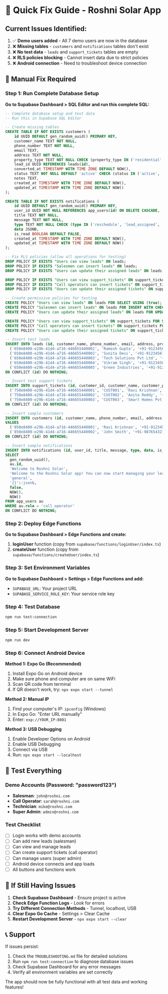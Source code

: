 # 🚨 Quick Fix Guide - Roshni Solar App

## Current Issues Identified:
1. ✅ **Demo users added** - All 7 demo users are now in the database
2. ❌ **Missing tables** - `customers` and `notifications` tables don't exist
3. ❌ **No test data** - `leads` and `support_tickets` tables are empty
4. ❌ **RLS policies blocking** - Cannot insert data due to strict policies
5. ❌ **Android connection** - Need to troubleshoot device connection

## 🔧 Manual Fix Required

### Step 1: Run Complete Database Setup

**Go to Supabase Dashboard > SQL Editor and run this complete SQL:**

```sql
-- Complete database setup and test data
-- Run this in Supabase SQL Editor

-- Create missing tables
CREATE TABLE IF NOT EXISTS customers (
    id UUID DEFAULT gen_random_uuid() PRIMARY KEY,
    customer_name TEXT NOT NULL,
    phone_number TEXT NOT NULL,
    email TEXT,
    address TEXT NOT NULL,
    property_type TEXT NOT NULL CHECK (property_type IN ('residential', 'commercial', 'industrial')),
    lead_id UUID REFERENCES leads(id),
    converted_at TIMESTAMP WITH TIME ZONE DEFAULT NOW(),
    status TEXT NOT NULL DEFAULT 'active' CHECK (status IN ('active', 'inactive')),
    notes TEXT,
    created_at TIMESTAMP WITH TIME ZONE DEFAULT NOW(),
    updated_at TIMESTAMP WITH TIME ZONE DEFAULT NOW()
);

CREATE TABLE IF NOT EXISTS notifications (
    id UUID DEFAULT gen_random_uuid() PRIMARY KEY,
    user_id UUID NOT NULL REFERENCES app_users(id) ON DELETE CASCADE,
    title TEXT NOT NULL,
    message TEXT NOT NULL,
    type TEXT NOT NULL CHECK (type IN ('reschedule', 'lead_assigned', 'lead_completed', 'general')),
    data JSONB,
    is_read BOOLEAN DEFAULT FALSE,
    created_at TIMESTAMP WITH TIME ZONE DEFAULT NOW(),
    updated_at TIMESTAMP WITH TIME ZONE DEFAULT NOW()
);

-- Fix RLS policies (allow all operations for testing)
DROP POLICY IF EXISTS "Users can view leads" ON leads;
DROP POLICY IF EXISTS "Salesmen can insert leads" ON leads;
DROP POLICY IF EXISTS "Users can update their assigned leads" ON leads;

DROP POLICY IF EXISTS "Users can view support_tickets" ON support_tickets;
DROP POLICY IF EXISTS "Call operators can insert tickets" ON support_tickets;
DROP POLICY IF EXISTS "Users can update their assigned tickets" ON support_tickets;

-- Create permissive policies for testing
CREATE POLICY "Users can view leads" ON leads FOR SELECT USING (true);
CREATE POLICY "Salesmen can insert leads" ON leads FOR INSERT WITH CHECK (true);
CREATE POLICY "Users can update their assigned leads" ON leads FOR UPDATE USING (true);

CREATE POLICY "Users can view support_tickets" ON support_tickets FOR SELECT USING (true);
CREATE POLICY "Call operators can insert tickets" ON support_tickets FOR INSERT WITH CHECK (true);
CREATE POLICY "Users can update their assigned tickets" ON support_tickets FOR UPDATE USING (true);

-- Insert test leads
INSERT INTO leads (id, customer_name, phone_number, email, address, property_type, likelihood, status, salesman_id, salesman_name, call_operator_id, call_operator_name, technician_id, technician_name, call_notes, visit_notes, created_at, updated_at) VALUES
  ('650e8400-e29b-41d4-a716-446655440001', 'Ramesh Gupta', '+91-9123456789', 'ramesh@email.com', '123 MG Road, Bangalore, Karnataka 560001', 'residential', 'hot', 'new', '550e8400-e29b-41d4-a716-446655440001', 'John Smith', NULL, NULL, NULL, NULL, NULL, NULL, NOW() - INTERVAL '2 hours', NOW() - INTERVAL '2 hours'),
  ('650e8400-e29b-41d4-a716-446655440002', 'Sunita Devi', '+91-9123456790', 'sunita@email.com', '456 Brigade Road, Bangalore, Karnataka 560025', 'residential', 'warm', 'new', '550e8400-e29b-41d4-a716-446655440001', 'John Smith', NULL, NULL, NULL, NULL, NULL, NULL, NOW() - INTERVAL '1 hour', NOW() - INTERVAL '1 hour'),
  ('650e8400-e29b-41d4-a716-446655440003', 'Tech Solutions Pvt Ltd', '+91-9123456791', 'contact@techsolutions.com', '789 Electronic City, Bangalore, Karnataka 560100', 'commercial', 'hot', 'new', '550e8400-e29b-41d4-a716-446655440005', 'Raj Patel', NULL, NULL, NULL, NULL, NULL, NULL, NOW() - INTERVAL '30 minutes', NOW() - INTERVAL '30 minutes'),
  ('650e8400-e29b-41d4-a716-446655440004', 'Vikram Singh', '+91-9123456792', 'vikram@email.com', '321 Koramangala, Bangalore, Karnataka 560034', 'residential', 'warm', 'contacted', '550e8400-e29b-41d4-a716-446655440001', 'John Smith', '550e8400-e29b-41d4-a716-446655440002', 'Sarah Johnson', NULL, NULL, 'Customer is interested. Wants to know about government subsidies.', NULL, NOW() - INTERVAL '1 day', NOW() - INTERVAL '6 hours'),
  ('650e8400-e29b-41d4-a716-446655440005', 'Green Industries', '+91-9123456793', 'info@greenindustries.com', '654 Whitefield, Bangalore, Karnataka 560066', 'industrial', 'hot', 'contacted', '550e8400-e29b-41d4-a716-446655440005', 'Raj Patel', '550e8400-e29b-41d4-a716-446655440006', 'Priya Sharma', NULL, NULL, 'Very interested in large-scale installation.', NULL, NOW() - INTERVAL '2 days', NOW() - INTERVAL '4 hours')
ON CONFLICT (id) DO NOTHING;

-- Insert test support tickets
INSERT INTO support_tickets (id, customer_id, customer_name, customer_phone, title, description, priority, status, operator_id, operator_name, technician_id, technician_name, notes, created_at, updated_at, resolved_at) VALUES
  ('750e8400-e29b-41d4-a716-446655440001', 'CUST001', 'Ravi Krishnan', '+91-9123456796', 'Solar panel not generating expected output', 'Customer reports that solar panels installed last month are generating 30% less power than expected.', 'high', 'open', '550e8400-e29b-41d4-a716-446655440002', 'Sarah Johnson', NULL, NULL, NULL, NOW() - INTERVAL '2 hours', NOW() - INTERVAL '2 hours', NULL),
  ('750e8400-e29b-41d4-a716-446655440002', 'CUST002', 'Anita Reddy', '+91-9123456794', 'Inverter display showing error code', 'Inverter display is showing error code E03. Customer manual says to contact support.', 'urgent', 'open', '550e8400-e29b-41d4-a716-446655440006', 'Priya Sharma', NULL, NULL, NULL, NOW() - INTERVAL '1 hour', NOW() - INTERVAL '1 hour', NULL),
  ('750e8400-e29b-41d4-a716-446655440003', 'CUST003', 'Smart Homes Pvt Ltd', '+91-9123456795', 'Request for system expansion', 'Client wants to add 2 more panels to existing commercial installation.', 'medium', 'in_progress', '550e8400-e29b-41d4-a716-446655440002', 'Sarah Johnson', '550e8400-e29b-41d4-a716-446655440003', 'Mike Wilson', 'Technician assigned. Site visit scheduled for tomorrow.', NOW() - INTERVAL '1 day', NOW() - INTERVAL '4 hours', NULL)
ON CONFLICT (id) DO NOTHING;

-- Insert sample customers
INSERT INTO customers (id, customer_name, phone_number, email, address, property_type, lead_id, converted_at, status, notes, created_at, updated_at)
VALUES 
  ('850e8400-e29b-41d4-a716-446655440001', 'Ravi Krishnan', '+91-9123456796', 'ravi@email.com', '258 Indiranagar, Bangalore, Karnataka 560038', 'residential', NULL, NOW() - INTERVAL '2 days', 'active', 'Converted from lead. 5kW system installed successfully.', NOW() - INTERVAL '2 days', NOW() - INTERVAL '2 days'),
  ('850e8400-e29b-41d4-a716-446655440002', 'John Smith', '+91-9876543210', 'john@example.com', '123 Main St, Mumbai, MH', 'residential', NULL, NOW() - INTERVAL '1 week', 'active', 'Sample customer', NOW() - INTERVAL '1 week', NOW() - INTERVAL '1 week')
ON CONFLICT (id) DO NOTHING;

-- Insert sample notifications
INSERT INTO notifications (id, user_id, title, message, type, data, is_read, created_at, updated_at)
SELECT 
  gen_random_uuid(),
  au.id,
  'Welcome to Roshni Solar',
  'Welcome to the Roshni Solar app! You can now start managing your leads and customers.',
  'general',
  '{}'::jsonb,
  false,
  NOW(),
  NOW()
FROM app_users au
WHERE au.role = 'call_operator'
ON CONFLICT DO NOTHING;
```

### Step 2: Deploy Edge Functions

**Go to Supabase Dashboard > Edge Functions and create:**

1. **loginUser** function (copy from `supabase/functions/loginUser/index.ts`)
2. **createUser** function (copy from `supabase/functions/createUser/index.ts`)

### Step 3: Set Environment Variables

**Go to Supabase Dashboard > Settings > Edge Functions and add:**
- `SUPABASE_URL`: Your project URL
- `SUPABASE_SERVICE_ROLE_KEY`: Your service role key

### Step 4: Test Database

```bash
npm run test:connection
```

### Step 5: Start Development Server

```bash
npm run dev
```

### Step 6: Connect Android Device

**Method 1: Expo Go (Recommended)**
1. Install Expo Go on Android device
2. Make sure phone and computer are on same WiFi
3. Scan QR code from terminal
4. If QR doesn't work, try: `npx expo start --tunnel`

**Method 2: Manual IP**
1. Find your computer's IP: `ipconfig` (Windows)
2. In Expo Go: "Enter URL manually"
3. Enter: `exp://YOUR_IP:8081`

**Method 3: USB Debugging**
1. Enable Developer Options on Android
2. Enable USB Debugging
3. Connect via USB
4. Run: `npx expo start --localhost`

## 🧪 Test Everything

### Demo Accounts (Password: "password123")
- **Salesman**: `john@roshni.com`
- **Call Operator**: `sarah@roshni.com`
- **Technician**: `mike@roshni.com`
- **Super Admin**: `admin@roshni.com`

### Test Checklist
- [ ] Login works with demo accounts
- [ ] Can add new leads (salesman)
- [ ] Can view and manage leads
- [ ] Can create support tickets (call operator)
- [ ] Can manage users (super admin)
- [ ] Android device connects and app loads
- [ ] All buttons and functions work

## 🚨 If Still Having Issues

1. **Check Supabase Dashboard** - Ensure project is active
2. **Check Edge Function Logs** - Look for errors
3. **Try Different Connection Methods** - Tunnel, localhost, USB
4. **Clear Expo Go Cache** - Settings > Clear Cache
5. **Restart Development Server** - `npx expo start --clear`

## 📞 Support

If issues persist:
1. Check the `TROUBLESHOOTING.md` file for detailed solutions
2. Run `npm run test:connection` to diagnose database issues
3. Check Supabase Dashboard for any error messages
4. Verify all environment variables are set correctly

The app should now be fully functional with all test data and working features! 